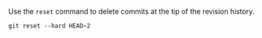 Use the `reset` command to delete commits at the tip of the revision history.

```
git reset --hard HEAD~2
```

